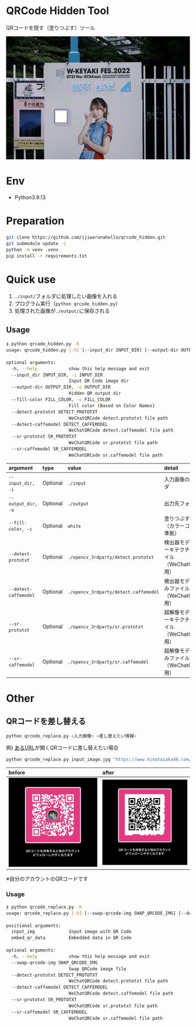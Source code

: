 # QRCode Hidden Tool

QRコードを隠す（塗りつぶす）ツール

![image](./docs/qr_hidden_img.jpg)

# Env

- Python3.9.13

# Preparation

```bash
git clone https://github.com/ijiwarunahello/qrcode_hidden.git
git submodule update -i
python -m venv .venv
pip install -r requirements.txt
```

# Quick use

1. `./input/`フォルダに処理したい画像を入れる
1. プログラム実行（`python qrcode_hidden.py`）
1. 処理された画像が`./output/`に保存される

## Usage

```bash
❯ python qrcode_hidden.py -h
usage: qrcode_hidden.py [-h] [--input_dir INPUT_DIR] [--output-dir OUTPUT_DIR] [--fill-color FILL_COLOR] [--detect-prototxt DETECT_PROTOTXT] [--detect-caffemodel DETECT_CAFFEMODEL] [--sr-prototxt SR_PROTOTXT] [--sr-caffemodel SR_CAFFEMODEL]

optional arguments:
  -h, --help            show this help message and exit
  --input_dir INPUT_DIR, -i INPUT_DIR
                        Input QR Code image dir
  --output-dir OUTPUT_DIR, -o OUTPUT_DIR
                        Hidden QR output dir
  --fill-color FILL_COLOR, -c FILL_COLOR
                        Fill color (Based on Color Names)
  --detect-prototxt DETECT_PROTOTXT
                        WeChatQRCode detect.prototxt file path
  --detect-caffemodel DETECT_CAFFEMODEL
                        WeChatQRCode detect.caffemodel file path
  --sr-prototxt SR_PROTOTXT
                        WeChatQRCode sr.prototxt file path
  --sr-caffemodel SR_CAFFEMODEL
                        WeChatQRCode sr.caffemodel file path
```

| argument | type | value | detail |
| :--- | :--- | :--- | :--- |
| `--input_dir, -i` | Optional | `./input` | 入力画像のフォルダ |
| `--output_dir, -o` | Optional | `./output` | 出力先フォルダ |
| `--fill-color, -c` | Optional | `white` | 塗りつぶす色名（カラーコードに準拠） |
| `--detect-prototxt` | Optional | `./opencv_3rdparty/detect.prototxt` | 検出器モデルのアーキテクチャファイル（WeChatQRCode用） |
| `--detect-caffemodel` | Optional | `./opencv_3rdparty/detect.caffemodel` | 検出器モデルの重みファイル（WeChatQRCode用） |
| `--sr-prototxt` | Optional | `./opencv_3rdparty/sr.prototxt` | 超解像モデルのアーキテクチャファイル（WeChatQRCode用） |
| `--sr-caffemodel` | Optional | `./opencv_3rdparty/sr.caffemodel` | 超解像モデルの重みファイル（WeChatQRCode用） |

# Other

## QRコードを差し替える

```bash
python qrcode_replace.py <入力画像> <差し替えたい情報>
```

例) [あるURL](https://www.hinatazaka46.com/s/official/artist/10)が開くQRコードに差し替えたい場合

```bash
python qrcode_replace.py input_image.jpg "https://www.hinatazaka46.com/s/official/artist/10"
```

| before | after |
| :--- | :--- |
| ![before](./docs/before.jpeg) | ![after](./docs/after.jpg) |

※自分のアカウントのQRコードです

### Usage

```bash
❯ python qrcode_replace.py -h
usage: qrcode_replace.py [-h] [--swap-qrcode-img SWAP_QRCODE_IMG] [--detect-prototxt DETECT_PROTOTXT] [--detect-caffemodel DETECT_CAFFEMODEL] [--sr-prototxt SR_PROTOTXT] [--sr-caffemodel SR_CAFFEMODEL] input_img embed_qr_data

positional arguments:
  input_img             Input image with QR Code
  embed_qr_data         Embedded data in QR Code

optional arguments:
  -h, --help            show this help message and exit
  --swap-qrcode-img SWAP_QRCODE_IMG
                        Swap QRCode image file
  --detect-prototxt DETECT_PROTOTXT
                        WeChatQRCode detect.prototxt file path
  --detect-caffemodel DETECT_CAFFEMODEL
                        WeChatQRCode detect.caffemodel file path
  --sr-prototxt SR_PROTOTXT
                        WeChatQRCode sr.prototxt file path
  --sr-caffemodel SR_CAFFEMODEL
                        WeChatQRCode sr.caffemodel file path
```